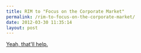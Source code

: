 ```yaml
---
title: RIM to "Focus on the Corporate Market"
permalink: /rim-to-focus-on-the-corporate-market/
date: 2012-03-30 11:35:14
layout: post
---
```


[Yeah, that'll help.](http://www.bbc.co.uk/news/business-17559111)